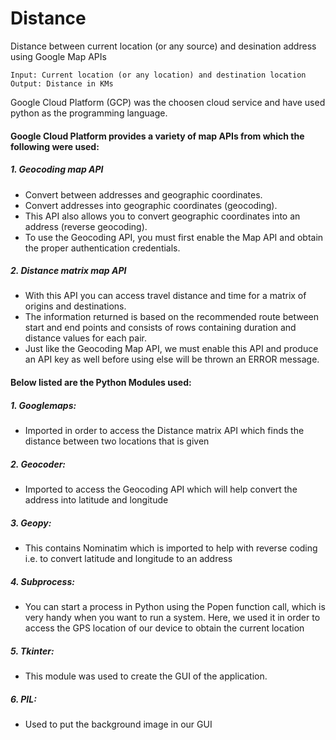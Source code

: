# Distance
Distance between current location (or any source) and desination address using Google Map APIs

```
Input: Current location (or any location) and destination location 
Output: Distance in KMs
```
Google Cloud Platform (GCP) was the choosen cloud service and have used python as the programming language.

#### Google Cloud Platform provides a variety of map APIs from which the following were used:
##### 1.	Geocoding map API
*	Convert between addresses and geographic coordinates.
*	Convert addresses into geographic coordinates (geocoding). 
*	This API also allows you to convert geographic coordinates into an address (reverse geocoding).
*	To use the Geocoding API, you must first enable the Map API and obtain the proper authentication credentials. 

##### 2.	Distance matrix map API
*	With this API you can access travel distance and time for a matrix of origins and destinations.
*	The information returned is based on the recommended route between start and end points and consists of rows containing duration and distance values for each pair.
*	Just like the Geocoding Map API, we must enable this API and produce an API key as well before using else will be thrown an ERROR message.


#### Below listed are the Python Modules used: 

##### 1. Googlemaps: 
* Imported in order to access the Distance matrix API which finds the distance between two locations that is given
##### 2. Geocoder: 
* Imported to access the Geocoding API which will help convert the address into latitude and longitude 
##### 3. Geopy: 
* This contains Nominatim which is imported to help with reverse coding i.e. to convert latitude and longitude to an address
##### 4. Subprocess: 
* You can start a process in Python using the Popen function call, which is very handy when you want to run a system. Here, we used it in order to access the GPS location of our device to obtain the current location
##### 5. Tkinter: 
* This module was used to create the GUI of the application.
##### 6. PIL: 
* Used to put the background image in our GUI   

